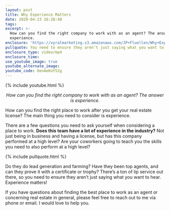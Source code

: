 ```yaml
---
layout: post
title: Why Experience Matters
date: 2020-04-23 16:28:48
tags:
excerpt: >-
  How can you find the right company to work with as an agent? The answer is
  experience.
enclosure: 'https://vyralmarketing.s3.amazonaws.com/JP+Fluellen/Why+Experience+Matters.mp4'
pullquote: You need to ensure they aren’t just saying what you want to hear.
enclosure_type: video/mp4
enclosure_time:
use_youtube_image: true
youtube_alternate_image:
youtube_code: 0enAeKoY52g
---
```


{% include youtube.html %}

<p style="text-align: center;"><em>How can you find the right company to work with as an agent? The answer is experience.</em></p>

How can you find the right place to work after you get your real estate license? The main thing you need to consider is experience.&nbsp;

There are a few questions you need to ask yourself when considering a place to work. **Does this team have a lot of experience in the industry?** Not just being in business and having a license, but has this company performed at a high level? Are your coworkers going to teach you the skills you need to also perform at a high level?&nbsp;

{% include pullquote.html %}

Do they do lead generation and farming? Have they been top agents, and can they prove it with a certificate or trophy? There’s a ton of lip service out there, so you need to ensure they aren’t just saying what you want to hear. Experience matters\!&nbsp;

If you have questions about finding the best place to work as an agent or concerning real estate in general, please feel free to reach out to me via phone or email. I would love to help you.&nbsp;